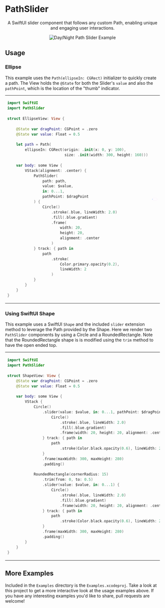 

# PathSlider

<p align="center">
A SwiftUI slider component that follows any custom Path, enabling unique and engaging user interactions.
</p>

<p align="center">
  <img src="Documentation/assets/DayNight-Example.gif" alt="Day/Night Path Slider Example">
</p>

## Usage

### Ellipse

This example uses the `Path(ellipseIn: CGRect)` initializer to quickly create a path. The View 
holds the `@State` for both the Slider's `value` and also the `pathPoint`, which is the location of the 
"thumb" indicator.

<table>
<tr>
<td width="50%" style="min-width: 400px">

```swift
import SwiftUI
import PathSlider

struct EllipseView: View {

    @State var dragPoint: CGPoint = .zero
    @State var value: Float = 0.5

    let path = Path(
        ellipseIn: CGRect(origin: .init(x: 0, y: 100),
                          size: .init(width: 300, height: 160)))

    var body: some View {
        VStack(alignment: .center) {
            PathSlider(
                path: path, 
                value: $value, 
                in: 0...1, 
                pathPoint: $dragPoint
            ) {
                Circle()
                    .stroke(.blue, lineWidth: 2.0)
                    .fill(.blue.gradient)
                    .frame(
                        width: 20, 
                        height: 20, 
                        alignment: .center
                    )
            } track: { path in
                path
                    .stroke(
                        Color.primary.opacity(0.2), 
                        lineWidth: 2
                    )
            }
        }
    }
}
```

</td>
<td>

<img src="Documentation/assets/Ellipse-Example.gif" alt="Example" width="300">

</td>
</table>

### Using SwiftUI Shape

This example uses a SwiftUI `Shape` and the included `slider` extension method to leverage the Path provided by the Shape.
Here we render two `PathSlider` components by using a Circle and a RoundedRectangle. Note that the RoundedRectangle shape is
is modified using the `trim` method to have the open ended top.

<table>
<tr>
<td width="50%" style="min-width: 400px">

```swift
import SwiftUI
import PathSlider

struct ShapeView: View {
    @State var dragPoint: CGPoint = .zero
    @State var value: Float = 0.5

    var body: some View {
        VStack {
            Circle()
                .slider(value: $value, in: 0...1, pathPoint: $dragPoint) {
                    Circle()
                        .stroke(.blue, lineWidth: 2.0)
                        .fill(.blue.gradient)
                        .frame(width: 20, height: 20, alignment: .center)
                } track: { path in
                    path
                        .stroke(Color.black.opacity(0.6), lineWidth: 2)
                }
                .frame(maxWidth: 300, maxHeight: 280)
                .padding()

            RoundedRectangle(cornerRadius: 15)
                .trim(from: 0, to: 0.5)
                .slider(value: $value, in: 0...1) {
                    Circle()
                        .stroke(.blue, lineWidth: 2.0)
                        .fill(.blue.gradient)
                        .frame(width: 20, height: 20, alignment: .center)
                } track: { path in
                    path
                        .stroke(Color.black.opacity(0.6), lineWidth: 2)
                }
                .frame(maxWidth: 300, maxHeight: 280)
                .padding()
        }
    }
}
```

</td>
<td>

<img src="Documentation/assets/Shapes-Example.gif" alt="Example" width="300">
<img src="Documentation/assets/Shapes-Example2.gif" alt="Example" width="300">

</td>
</table>


## More Examples

Included in the `Examples` directory is the `Examples.xcodeproj`. Take a look at this project to get a more interactive look at
the usage examples above. If you have any interesting examples you'd like to share, pull requests are welcome!




